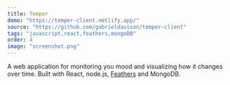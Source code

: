 ```yaml
---
title: Temper
demo: "https://temper-client.netlify.app/"
source: "https://github.com/gabrieldavison/temper-client"
tags: "javascript,react,feathers,mongoDB"
order: 4
image: "screenshot.png"
---
```


A web application for monitoring you mood and visualizing how it changes over time. Built with React, node.js, [Feathers](https://feathersjs.com/) and MongoDB.
